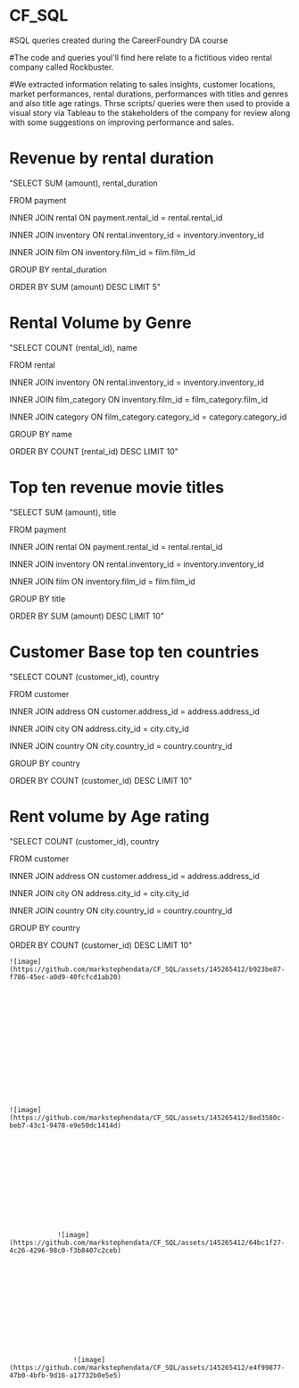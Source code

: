 # CF_SQL

#SQL queries created during the CareerFoundry DA course

#The code and queries youl'll find here relate to a fictitious video rental company called Rockbuster. 

#We extracted information relating to sales insights, customer locations, market performances, rental durations, performances with titles and genres and also title age ratings. Thrse scripts/ queries were then used to provide a visual story via Tableau to the stakeholders of the company for review along with some suggestions on improving performance and sales.

# Revenue by rental duration

"SELECT SUM (amount),
rental_duration

FROM payment 

INNER JOIN rental
ON payment.rental_id = rental.rental_id

INNER JOIN inventory
ON rental.inventory_id = inventory.inventory_id

INNER JOIN film
ON inventory.film_id = film.film_id

GROUP BY 
rental_duration

ORDER BY SUM (amount) DESC LIMIT 5"					
					
# Rental Volume by Genre					
					
"SELECT COUNT (rental_id), 
name

FROM rental 

INNER JOIN inventory
ON rental.inventory_id = inventory.inventory_id

INNER JOIN film_category
ON inventory.film_id = film_category.film_id

INNER JOIN category
ON film_category.category_id = category.category_id

GROUP BY 
name

ORDER BY COUNT (rental_id) DESC LIMIT 10"					
					
# Top ten revenue movie titles					
					
"SELECT SUM (amount), 
title

FROM payment 

INNER JOIN rental
ON payment.rental_id = rental.rental_id

INNER JOIN inventory
ON rental.inventory_id = inventory.inventory_id

INNER JOIN film
ON inventory.film_id = film.film_id

GROUP BY 
title

ORDER BY SUM (amount) DESC LIMIT 10"				
				
# Customer Base top ten countries				
				
"SELECT COUNT (customer_id), 
country

FROM customer 

INNER JOIN address
ON customer.address_id = address.address_id

INNER JOIN city
ON address.city_id = city.city_id

INNER JOIN country
ON city.country_id = country.country_id

GROUP BY 
country

ORDER BY COUNT (customer_id) DESC LIMIT 10"	
	
# Rent volume by Age rating

"SELECT COUNT (customer_id), 
country

FROM customer 

INNER JOIN address
ON customer.address_id = address.address_id

INNER JOIN city
ON address.city_id = city.city_id

INNER JOIN country
ON city.country_id = country.country_id

GROUP BY 
country

ORDER BY COUNT (customer_id) DESC LIMIT 10"	
	
	
	
	
	
	
	
	
	
	
	
	
	
	
	
	
	
	![image](https://github.com/markstephendata/CF_SQL/assets/145265412/b923be87-f786-45ec-a0d9-40fcfcd1ab20)

	
	
	
	
	
	
	
	
	
	
	
	
	
	
	
	![image](https://github.com/markstephendata/CF_SQL/assets/145265412/8ed3580c-beb7-43c1-9478-e9e50dc1414d)
				
				
				
				
				
				
				
				
				
				
				
				
				
				![image](https://github.com/markstephendata/CF_SQL/assets/145265412/64bc1f27-4c26-4296-98c0-f3b8407c2ceb)
					
					
					
					
					
					
					
					
					
					
					
					
					
					![image](https://github.com/markstephendata/CF_SQL/assets/145265412/e4f99877-47b0-4bfb-9d16-a17732b0e5e5)
					
					
					
					
					
					
					
					
					
					
					
					
					
